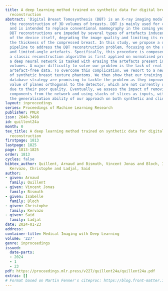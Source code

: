 ```yaml
---
title: A deep learning method trained on synthetic data for digital breast tomosynthesis
  reconstruction
abstract: 'Digital Breast Tomosynthesis (DBT) is an X-ray imaging modality enabling
  the reconstruction of 3D volumes of breasts. DBT is mainly used for cancer screening,
  and is intended to replace conventional mammography in the coming years. However,
  DBT reconstructions are impeded by several types of artefacts induced by the geometry
  of the device itself, degrading the image quality and limiting its resolution along
  the thickness of the compressed breast. In this study, we propose a deep-learning-based
  pipeline to address the DBT reconstruction problem, focusing on the removal of sparse-view
  and limited-angle artefacts. Specifically, this procedure is composed of two steps:
  a classic reconstruction algorithm is first applied on normalised projections, then
  a deep neural network is tasked with erasing the artefacts present in the obtained
  volumes. A major difficulty to solve our problem is the lack of real conditions
  artefact-free data. To overcome this complication, we resort to a new dataset comprised
  of synthetic breast texture phantoms. We then show that our training method and
  database strategy are promising to tackle the problem as they improve the informational
  value of planes orthogonal to the detector, which are not currently used by radiologists
  due to their poor quality. Eventually, we assess the impact of removing the bias
  components from the network and using stacks of slices as inputs, with regard to
  the generalisation ability of our approach on both synthetic and clinical data.'
layout: inproceedings
series: Proceedings of Machine Learning Research
publisher: PMLR
issn: 2640-3498
id: quillent24a
month: 0
tex_title: A deep learning method trained on synthetic data for digital breast tomosynthesis
  reconstruction
firstpage: 1813
lastpage: 1825
page: 1813-1825
order: 1813
cycles: false
bibtex_author: Quillent, Arnaud and Bismuth, Vincent Jonas and Bloch, Isabelle and
  Kervazo, Christophe and Ladjal, Said
author:
- given: Arnaud
  family: Quillent
- given: Vincent Jonas
  family: Bismuth
- given: Isabelle
  family: Bloch
- given: Christophe
  family: Kervazo
- given: Said
  family: Ladjal
date: 2024-01-23
address:
container-title: Medical Imaging with Deep Learning
volume: '227'
genre: inproceedings
issued:
  date-parts:
  - 2024
  - 1
  - 23
pdf: https://proceedings.mlr.press/v227/quillent24a/quillent24a.pdf
extras: []
# Format based on Martin Fenner's citeproc: https://blog.front-matter.io/posts/citeproc-yaml-for-bibliographies/
---
```

